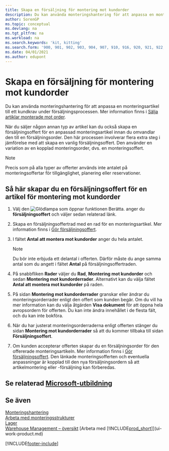 ```yaml
---
title: Skapa en försäljning för montering mot kundorder
description: Du kan använda monteringshantering för att anpassa en monteringsartikel till ett kundkrav under försäljningsprocessen.
author: SorenGP
ms.topic: conceptual
ms.devlang: na
ms.tgt_pltfrm: na
ms.workload: na
ms.search.keywords: 'kit, kitting'
ms.search.form: '900, 901, 902, 903, 904, 907, 910, 916, 920, 921, 922, 923, 940, 941, 942, 930, 931, 932, 914, 915, 905'
ms.date: 04/01/2021
ms.author: edupont
---
```

# Skapa en försäljning för montering mot kundorder

Du kan använda monteringshantering för att anpassa en monteringsartikel till ett kundkrav under försäljningsprocessen. Mer information finns i [Sälja artiklar monterade mot order](assembly-how-to-sell-items-assembled-to-order.md).  

När du säljer någon annan typ av artikel kan du också skapa en försäljningsoffert för en anpassad monteringsartikel innan du omvandlar den till en försäljningsorder. Den här processen involverar flera extra steg i jämförelse med att skapa en vanlig försäljningsoffert. Den använder en variation av en kopplad monteringsorder, dvs. en monteringsoffert.

> [!NOTE]  
>  Precis som på alla typer av offerter används inte antalet på monteringsoffertar för tillgänglighet, planering eller reservationer.  

## Så här skapar du en försäljningsoffert för en artikel för montering mot kundorder

1.  Välj den ![Glödlampa som öppnar funktionen Berätta.](media/ui-search/search_small.png "Berätta för mig vad du vill göra") anger du **försäljningsoffert** och väljer sedan relaterad länk.  
2.  Skapa en försäljningsoffertrad med en rad för en monteringsartikel. Mer information finns i [Gör försäljningsoffert](sales-how-make-offers.md).  
3.  I fältet **Antal att montera mot kundorder** anger du hela antalet.

    > [!NOTE]  
    >  Du bör inte erbjuda ett delantal i offerten. Därför måste du ange samma antal som du angett i fältet **Antal** på försäljningsoffertraden.  

4.  På snabbfliken **Rader** väljer du **Rad**, **Montering mot kundorder** och sedan **Montering mot kundorderrader**. Alternativt kan du välja fältet **Antal att montera mot kundorder** på raden.  
5.  På sidan **Montering mot kundorderrader** granskar eller ändrar du monteringsorderrader enligt den offert som kunden begär. Om du vill ha mer information kan du välja åtgärden **Visa dokument** för att öppna hela avropsordern för offerten. Du kan inte ändra innehållet i de flesta fält, och du kan inte bokföra.  
6.  När du har justerat monteringsorderraderna enligt offerten stänger du sidan **Montering mot kundorderrader** så att du kommer tillbaka till sidan **Försäljningsoffert**.  
7.  Om kunden accepterar offerten skapar du en försäljningsorder för den offererade monteringsartikeln. Mer information finns i [Gör försäljningsoffert](sales-how-make-offers.md). Den länkade monteringsofferten och eventuella anpassningar är kopplad till den nya försäljningsordern så att artikelmontering eller -försäljning kan förberedas.  

## Se relaterad [Microsoft-utbildning](/training/modules/assemble-to-order-dynamics-365-business-central/)

## Se även

[Monteringshantering](assembly-assemble-items.md)  
[Arbeta med monteringsstrukturer](assembly-how-work-assembly-boms.md)  
[Lager](inventory-manage-inventory.md)  
[Warehouse Management – översikt](design-details-warehouse-management.md)
[Arbeta med [!INCLUDE[prod_short](includes/prod_short.md)]](ui-work-product.md)


[!INCLUDE[footer-include](includes/footer-banner.md)]
